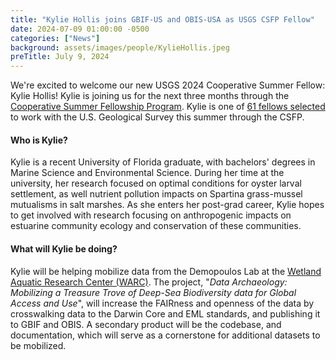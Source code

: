 ```yaml
---
title: "Kylie Hollis joins GBIF-US and OBIS-USA as USGS CSFP Fellow"
date: 2024-07-09 01:00:00 -0500 
categories: ["News"] 
background: assets/images/people/KylieHollis.jpeg
preTitle: July 9, 2024
---
```


We're excited to welcome our new USGS 2024 Cooperative Summer Fellow: Kylie Hollis!  Kylie is joining us for the next three months through the [Cooperative Summer Fellowship Program](https://www.usgs.gov/youth-and-education-in-science/ecology-summer-fellows-program). Kylie is one of [61 fellows selected](https://d9-wret.s3.us-west-2.amazonaws.com/assets/palladium/production/s3fs-public/media/files/CSFPFlyer2024.pdf) to work with the U.S. Geological Survey this summer through the CSFP.

#### Who is Kylie?

Kylie is a recent University of Florida graduate, with bachelors' degrees in Marine Science and Environmental Science. During her time at the university, her research focused on optimal conditions for oyster larval settlement, as well nutrient pollution impacts on Spartina grass-mussel mutualisms in salt marshes. As she enters her post-grad career, Kylie hopes to get involved with research focusing on anthropogenic impacts on estuarine community ecology and conservation of these communities.

#### What will Kylie be doing?

Kylie will be helping mobilize data from the Demopoulos Lab at the [Wetland Aquatic Research Center (WARC)](https://geonarrative.usgs.gov/warc_overview/).  The project, "_Data Archaeology: Mobilizing a Treasure Trove of Deep-Sea Biodiversity data for Global Access and Use_", will increase the FAIRness and openness of the data by crosswalking data to the Darwin Core and EML standards, and publishing it to GBIF and OBIS.  A secondary product will be the codebase, and documentation, which will serve as a cornerstone for additional datasets to be mobilized.